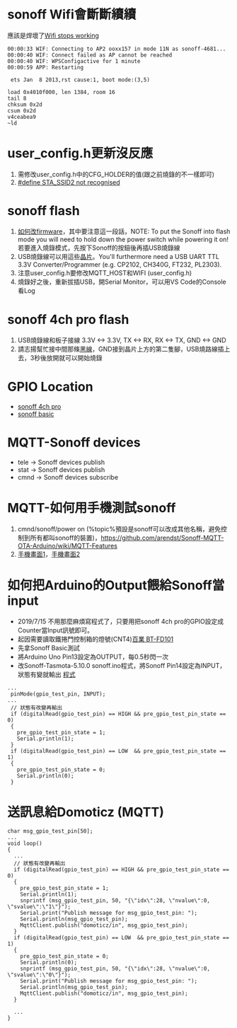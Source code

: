 # sonoff Wifi會斷斷續續
應該是焊壞了[Wifi stops working](https://github.com/arendst/Sonoff-Tasmota/wiki/Troubleshooting)
```
00:00:33 WIF: Connecting to AP2 ooxx157 in mode 11N as sonoff-4681...
00:00:40 WIF: Connect failed as AP cannot be reached
00:00:40 WIF: WPSConfigactive for 1 minute
00:00:59 APP: Restarting

 ets Jan  8 2013,rst cause:1, boot mode:(3,5)

load 0x4010f000, len 1384, room 16 
tail 8
chksum 0x2d
csum 0x2d
v4ceabea9
~ld

```

# user_config.h更新沒反應

1. 需修改user_config.h中的CFG_HOLDER的值(跟之前燒錄的不一樣即可)
2. [#define STA_SSID2 not recognised](https://github.com/arendst/Sonoff-Tasmota/issues/376)

# sonoff flash

1. [如何改firmware](http://blog.rniemand.com/changing-sonoff-firmware-visual-guide/)，其中要注意這一段話，NOTE: To put the Sonoff into flash mode you will need to hold down the power switch while powering it on!若要進入燒錄模式，先按下Sonoff的按鈕後再插USB燒錄線
2. USB燒錄線可以用這些[晶片](https://github.com/arendst/Sonoff-Tasmota/wiki/Hardware-Preparation)。You'll furthermore need a USB UART TTL 3.3V Converter/Programmer (e.g. CP2102, CH340G, FT232, PL2303).
3. 注意user_config.h要修改MQTT_HOST和WIFI (user_config.h)
4. 燒錄好之後，重新拔插USB，開Serial Monitor，可以用VS Code的Console看Log

# sonoff 4ch pro flash

1. USB燒錄線和板子接線 3.3V <-> 3.3V, TX <-> RX, RX <-> TX, GND <-> GND
2. 請志揚幫忙接中間那條[黑線](https://projetsdiy.fr/wp-content/uploads/2017/09/sonoff-4ch-pro-esp8285-flash-mode.jpg)，GND接到晶片上方的第二隻腳，USB燒路線插上去，3秒後放開就可以開始燒錄

# GPIO Location
 * [sonoff 4ch pro ](https://github.com/JiaMauJian/sonoff-testing/blob/master/sonoff%20pro%204ch%20GPIO.jpg?raw=true)
 * [sonoff basic](https://github.com/JiaMauJian/sonoff-testing/blob/master/sonoff%20basic%20GPIO%20Location.jpg?raw=true)

# MQTT-Sonoff devices
 * tele -> Sonoff devices publish
 * stat -> Sonoff devices publish
 * cmnd -> Sonoff devices subscribe
 
# MQTT-如何用手機測試sonoff

1. cmnd/sonoff/power on (%topic%預設是sonoff可以改成其他名稱，避免控制到所有都叫sonoff的裝置)，https://github.com/arendst/Sonoff-MQTT-OTA-Arduino/wiki/MQTT-Features
2. [手機畫面1](https://github.com/JiaMauJian/sonoff-testing/blob/master/MQTT%20Client%201.png?raw=true)，[手機畫面2](https://github.com/JiaMauJian/sonoff-testing/blob/master/MQTT%20Client%202.png?raw=true)

# 如何把Arduino的Output餵給Sonoff當input
 - 2019/7/15 不用那麼麻煩寫程式了，只要用把sonoff 4ch pro的GPIO設定成Counter當Input訊號即可。
 - 起因需要讀取鐵捲門控制箱的燈號(CNT4)[百業 BT-FD101](https://github.com/JiaMauJian/sonoff-testing/blob/master/bt-fd101%20fast%20rolling%20door%20of%20control%20receiver%20function%20operation%20manual.pdf)
 - 先拿Sonoff Basic測試
 - 將Arduino Uno Pin13設定為OUTPUT，每0.5秒閃一次
 - 改Sonoff-Tasmota-5.10.0 sonoff.ino程式，將Sonoff Pin14設定為INPUT，狀態有變就輸出 [程式](https://github.com/JiaMauJian/sonoff-testing/blob/master/sonoff_%E6%94%B9GPIO%E6%B8%AC%E8%A9%A6.ino)
 ```
 ...
  pinMode(gpio_test_pin, INPUT);
 ...
  // 狀態有改變再輸出
  if (digitalRead(gpio_test_pin) == HIGH && pre_gpio_test_pin_state == 0)
  {
    pre_gpio_test_pin_state = 1;
    Serial.println(1);    
  }
  if (digitalRead(gpio_test_pin) == LOW  && pre_gpio_test_pin_state == 1)
  {
    pre_gpio_test_pin_state = 0;
    Serial.println(0);    
  }
```

# 送訊息給Domoticz (MQTT)
```
char msg_gpio_test_pin[50];
...
void loop()
{
  ...
  // 狀態有改變再輸出
  if (digitalRead(gpio_test_pin) == HIGH && pre_gpio_test_pin_state == 0)
  {
    pre_gpio_test_pin_state = 1;
    Serial.println(1);    
    snprintf (msg_gpio_test_pin, 50, "{\"idx\":28, \"nvalue\":0, \"svalue\":\"1\"}");
    Serial.print("Publish message for msg_gpio_test_pin: ");
    Serial.println(msg_gpio_test_pin);
    MqttClient.publish("domoticz/in", msg_gpio_test_pin);
  }
  if (digitalRead(gpio_test_pin) == LOW  && pre_gpio_test_pin_state == 1)
  {
    pre_gpio_test_pin_state = 0;
    Serial.println(0);
    snprintf (msg_gpio_test_pin, 50, "{\"idx\":28, \"nvalue\":0, \"svalue\":\"0\"}");
    Serial.print("Publish message for msg_gpio_test_pin: ");
    Serial.println(msg_gpio_test_pin);
    MqttClient.publish("domoticz/in", msg_gpio_test_pin);
  }

  ...
}
```
